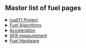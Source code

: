 ## Master list of fuel pages 

<details markdown="1"><summary><u>rusEFI Project</u></summary>

* [rusEFI Project Fuel](rusEFI-project-Fuel)

</details>

<details markdown="1"><summary><u>Fuel Algorithms</u></summary>

* [Fuel Overview](Fuel-Overview)
* [Cranking](Cranking)
* [AlphaN](AlphaN)
* [Speed Density](Speed-Density)
* [Mass Air Flow](MAF)

</details>

<details markdown="1"><summary><u>Acceleration</u></summary>

* [Overview](Acceleration-Compensation)
* [X-Tau Wall Wetting](X-tau-Wall-Wetting)
* TPS. - Coming Soon

</details>

<details markdown="1"><summary><u>AFR measurement</u></summary>

* [Wide Band Sensors](Wide-Band-Sensors.md)
* [Do I need a wideband](do-i-need-wideband-oxygen-sensor)
* [Old WBO2 page](WBO)

</details>

<details markdown="1"><summary><u>Fuel Hardware</u></summary>

* [Converting from Carb](how-to-convert-from-carburetor-to-EFI)
* [GDI Status](GDI-status)
* [Basic Injector wiring](FAQ-Basic-Wiring-and-Connections)
* [Fuel injectors](Fuel-Injectors.md)

</details>


